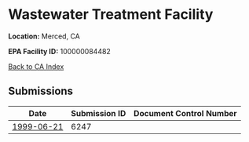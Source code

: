 # Wastewater Treatment Facility

**Location:** Merced, CA

**EPA Facility ID:** 100000084482

[Back to CA Index](../../index.md)

## Submissions

| Date | Submission ID | Document Control Number |
|------|--------------|-------------------------|
| [1999-06-21](submissions/6247.md) | 6247 |  |
